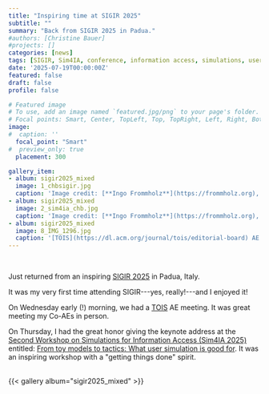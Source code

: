 ```yaml
---
title: "Inspiring time at SIGIR 2025"
subtitle: ""
summary: "Back from SIGIR 2025 in Padua."
#authors: [Christine Bauer]
#projects: []
categories: [news]
tags: [SIGIR, Sim4IA, conference, information access, simulations, user simulation, talk, keynote]
date: '2025-07-19T00:00:00Z'
featured: false
draft: false
profile: false

# Featured image
# To use, add an image named `featured.jpg/png` to your page's folder.
# Focal points: Smart, Center, TopLeft, Top, TopRight, Left, Right, BottomLeft, Bottom, BottomRight.
image:
#  caption: '' 
  focal_point: "Smart"
#  preview_only: true
  placement: 300

gallery_item:
- album: sigir2025_mixed
  image: 1_chbsigir.jpg
  caption: 'Image credit: [**Ingo Frommholz**](https://frommholz.org), 2025.'
- album: sigir2025_mixed
  image: 2_sim4ia_chb.jpg
  caption: 'Image credit: [**Ingo Frommholz**](https://frommholz.org), 2025.'
- album: sigir2025_mixed
  image: 8_IMG_1296.jpg
  caption: '[TOIS](https://dl.acm.org/journal/tois/editorial-board) AE Meeting, 2025.'
---
```


<br>

Just returned from an inspiring [SIGIR 2025](https://sigir2025.dei.unipd.it) in Padua, Italy.

It was my very first time attending SIGIR---yes, really!---and I enjoyed it!

On Wednesday early (!) morning, we had a [TOIS](https://dl.acm.org/journal/tois/editorial-board) AE meeting. It was great meeting my Co-AEs in person.

On Thursday, I had the great honor giving the keynote address at the [Second Workshop on Simulations for Information Access (Sim4IA 2025)](https://sim4ia.org/sigir2025/) entitled: [From toy models to tactics: What user simulation is good for](/talks/kn07_sim4ia2025). It was an inspiring workshop with a "getting things done" spirit.
<br>
<br>

{{< gallery album="sigir2025_mixed" >}}
